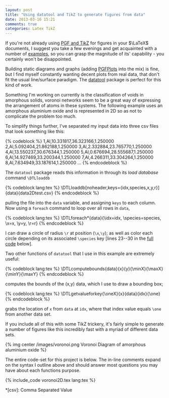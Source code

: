 ```yaml
---
layout: post
title: "Using datatool and TikZ to generate figures from data"
date: 2013-03-16 15:21
comments: true
categories: Latex TikZ 
---
```


If you're not already using [PGF and TikZ](http://sourceforge.net/projects/pgf/) for figures in your $\LaTeX$ documents, I suggest you take a few evenings and get acquainted with a number of [examples](http://texample.net/tikz/), so you can grasp the magnitude of its' capability - you certainly won't be disappointed.

Building static diagrams and graphs (adding [PGFPlots](http://pgfplots.sourceforge.net/) into the mix) is fine, but I find myself constantly wanting decent plots from real data, that don't fit the usual line/surface paradigm. The [datatool](http://www.ctan.org/pkg/datatool) package is perfect for this kind of work.

Something I'm working on currently is the classification of voids in amorphous solids, voronoi networks seem to be a great way of expressing the arrangement of atoms in these systems. The following example uses an amorphous aluminium oxide and is represented in 2D so as not to complicate the problem too much. 

To simplify things further, I've separated my input data into three csv files that look something like this:

{% codeblock %}
1,Al,10.331817,36.323166,1.250000
2,Al,5.092404,21.862188,1.250000
3,Al,2.332884,23.765770,1.250000
4,Al,13.550237,30.676344,1.250000
5,Al,0.676694,28.555687,1.250000
6,Al,14.927469,33.200344,1.250000
7,Al,4.266311,33.304264,1.250000
8,Al,7.634949,33.187614,1.250000
...
{% endcodeblock %}

The `datatool` package reads this information in through its _load database_ command `\DTLloaddb`

{% codeblock lang:tex %}
\DTLloaddb[noheader,keys={idx,species,x,y,r}]{data}{data2Dtest.csv}
{% endcodeblock %}

pulling the file into the `data` variable, and assigning `keys` to each column. Now using a `foreach` command to loop over all rows in `data`,

{% codeblock lang:tex %}
\DTLforeach*{data}{\idx=idx, \species=species, \x=x, \y=y, \r=r}
{% endcodeblock %}

I can draw a circle of radius `\r` at position (`\x`,`\y`); as well as color each circle depending on its associated `\species` key [lines 23--30 in the [full code](#code) below].

Two other functions of `datatool` that I use in this example are extremely useful:

{% codeblock lang:tex %}
\DTLcomputebounds{data}{x}{y}{\minX}{\maxX}{\minY}{\maxY}
{% endcodeblock %}

computes the bounds of the (x,y) data, which I use to draw a bounding box;

{% codeblock lang:tex %}
\DTLgetvalueforkey{\oneX}{x}{data}{idx}{\one}
{% endcodeblock %}

grabs the location of `x` from `data` at `idx`, where that index value equals `\one` from another data set. 

If you include all of this with some TikZ trickery, it's fairly simple to generate a number of figures like this incredibly fast with a myriad of different data sets.

{% img center /images/voronoi.png Voronoi Diagram of amorphous aluminium oxide %}

The entire code-set for this project is below. The in-line comments expand on the syntax I outline above and should answer most questions you may have about each functions purpose. 

<a name="code" />

{% include_code voronoi2D.tex lang:tex %}


*[csv]: Comma Separated Value
